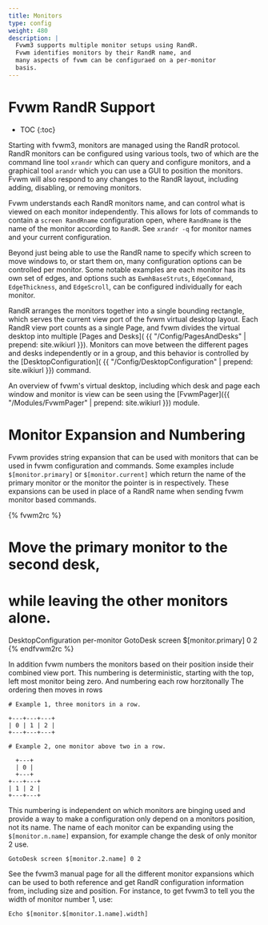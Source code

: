 ```yaml
---
title: Monitors
type: config
weight: 480
description: |
  Fvwm3 supports multiple monitor setups using RandR.
  Fvwm identifies monitors by their RandR name, and
  many aspects of fvwm can be configuraed on a per-monitor
  basis.
---
```


# Fvwm RandR Support

* TOC
{:toc}

Starting with fvwm3, monitors are managed using the RandR
protocol. RandR monitors can be configured using various
tools, two of which are the command line tool `xrandr` which
can query and configure monitors, and a graphical tool
`arandr` which you can use a GUI to position the monitors.
Fvwm will also respond to any changes to the RandR layout,
including adding, disabling, or removing monitors.

Fvwm understands each RandR monitors name, and can control
what is viewed on each monitor independently. This allows
for lots of commands to contain a `screen RandRname` configuration
open, where `RandRname` is the name of the monitor according
to `RandR`. See `xrandr -q` for monitor names and your current
configuration.

Beyond just being able to use the RandR name to specify
which screen to move windows to, or start them on, many
configuration options can be controlled per monitor.
Some notable examples are each monitor has its own set
of edges, and options such as `EwmhBaseStruts`,
`EdgeCommand`, `EdgeThickness`, and `EdgeScroll`, can
be configured individually for each monitor.

RandR arranges the monitors together into a single
bounding rectangle, which serves the current view
port of the fvwm virtual desktop layout. Each RandR
view port counts as a single Page, and fvwm divides
the virtual desktop into multiple [Pages and Desks](
{{ "/Config/PagesAndDesks" | prepend: site.wikiurl }}).
Monitors can move between the different pages and
desks independently or in a group, and this behavior
is controlled by the [DesktopConfiguration](
{{ "/Config/DesktopConfiguration" | prepend: site.wikiurl }})
command.

An overview of fvwm's virtual desktop, including which desk
and page each window and monitor is view can be seen using
the [FvwmPager]({{ "/Modules/FvwmPager" | prepend: site.wikiurl }})
module.

# Monitor Expansion and Numbering

Fvwm provides string expansion that can be used with monitors
that can be used in fvwm configuration and commands. Some examples
include `$[monitor.primary]` or `$[monitor.current]` which return
the name of the primary monitor or the monitor the pointer is in
respectively. These expansions can be used in place of a
RandR name when sending fvwm monitor based commands.


{% fvwm2rc %}
# Move the primary monitor to the second desk,
# while leaving the other monitors alone.
DesktopConfiguration per-monitor 
GotoDesk screen $[monitor.primary] 0 2
{% endfvwm2rc %}

In addition fvwm numbers the monitors based on their
position inside their combined view port. This numbering
is deterministic, starting with the top, left most
monitor being zero. And numbering each row horzitonally
The ordering then moves in rows

```
# Example 1, three monitors in a row.

+---+---+---+
| 0 | 1 | 2 |
+---+---+---+

# Example 2, one monitor above two in a row.

  +---+
  | 0 |
  +---+
+---+---+
| 1 | 2 |
+---+---+
```

This numbering is independent on which monitors are binging
used and provide a way to make a configuration only depend
on a monitors position, not its name. The name of each monitor
can be expanding using the `$[monitor.n.name]` expansion, for
example change the desk of only monitor 2 use.

```
GotoDesk screen $[monitor.2.name] 0 2
```

See the fvwm3 manual page for all the different monitor expansions
which can be used to both reference and get RandR configuration
information from, including size and position. For instance, to
get fvwm3 to tell you the width of monitor number 1, use:

```
Echo $[monitor.$[monitor.1.name].width]
```

